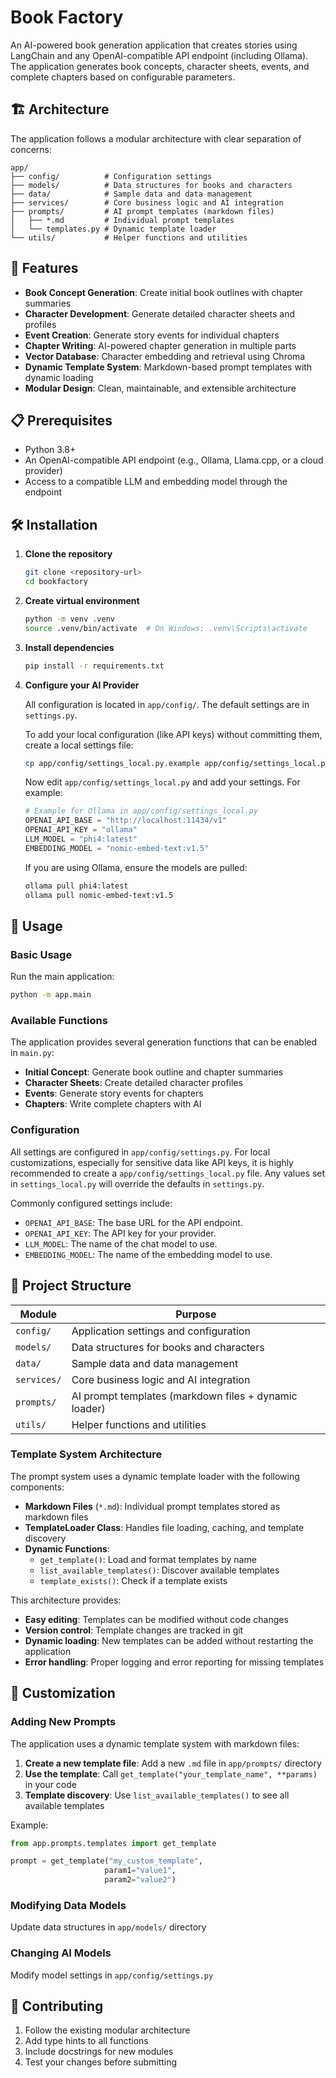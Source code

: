 # Book Factory

An AI-powered book generation application that creates stories using LangChain and any OpenAI-compatible API endpoint (including Ollama). The application generates book concepts, character sheets, events, and complete chapters based on configurable parameters.

## 🏗️ Architecture

The application follows a modular architecture with clear separation of concerns:

```
app/
├── config/          # Configuration settings
├── models/          # Data structures for books and characters
├── data/            # Sample data and data management
├── services/        # Core business logic and AI integration
├── prompts/         # AI prompt templates (markdown files)
│   ├── *.md         # Individual prompt templates
│   └── templates.py # Dynamic template loader
└── utils/           # Helper functions and utilities
```

## 🚀 Features

- **Book Concept Generation**: Create initial book outlines with chapter summaries
- **Character Development**: Generate detailed character sheets and profiles
- **Event Creation**: Generate story events for individual chapters
- **Chapter Writing**: AI-powered chapter generation in multiple parts
- **Vector Database**: Character embedding and retrieval using Chroma
- **Dynamic Template System**: Markdown-based prompt templates with dynamic loading
- **Modular Design**: Clean, maintainable, and extensible architecture

## 📋 Prerequisites

- Python 3.8+
- An OpenAI-compatible API endpoint (e.g., Ollama, Llama.cpp, or a cloud provider)
- Access to a compatible LLM and embedding model through the endpoint

## 🛠️ Installation

1. **Clone the repository**
   ```bash
   git clone <repository-url>
   cd bookfactory
   ```

2. **Create virtual environment**
   ```bash
   python -m venv .venv
   source .venv/bin/activate  # On Windows: .venv\Scripts\activate
   ```

3. **Install dependencies**
   ```bash
   pip install -r requirements.txt
   ```

4. **Configure your AI Provider**

   All configuration is located in `app/config/`. The default settings are in `settings.py`.

   To add your local configuration (like API keys) without committing them, create a local settings file:
   ```bash
   cp app/config/settings_local.py.example app/config/settings_local.py
   ```
   Now edit `app/config/settings_local.py` and add your settings. For example:
   ```python
   # Example for Ollama in app/config/settings_local.py
   OPENAI_API_BASE = "http://localhost:11434/v1"
   OPENAI_API_KEY = "ollama"
   LLM_MODEL = "phi4:latest"
   EMBEDDING_MODEL = "nomic-embed-text:v1.5"
   ```

   If you are using Ollama, ensure the models are pulled:
   ```bash
   ollama pull phi4:latest
   ollama pull nomic-embed-text:v1.5
   ```

## 🎯 Usage

### Basic Usage

Run the main application:
```bash
python -m app.main
```

### Available Functions

The application provides several generation functions that can be enabled in `main.py`:

- **Initial Concept**: Generate book outline and chapter summaries
- **Character Sheets**: Create detailed character profiles
- **Events**: Generate story events for chapters
- **Chapters**: Write complete chapters with AI

### Configuration

All settings are configured in `app/config/settings.py`. For local customizations, especially for sensitive data like API keys, it is highly recommended to create a `app/config/settings_local.py` file. Any values set in `settings_local.py` will override the defaults in `settings.py`.

Commonly configured settings include:

- `OPENAI_API_BASE`: The base URL for the API endpoint.
- `OPENAI_API_KEY`: The API key for your provider.
- `LLM_MODEL`: The name of the chat model to use.
- `EMBEDDING_MODEL`: The name of the embedding model to use.

## 📁 Project Structure

| Module | Purpose |
|--------|---------|
| `config/` | Application settings and configuration |
| `models/` | Data structures for books and characters |
| `data/` | Sample data and data management |
| `services/` | Core business logic and AI integration |
| `prompts/` | AI prompt templates (markdown files + dynamic loader) |
| `utils/` | Helper functions and utilities |

### Template System Architecture

The prompt system uses a dynamic template loader with the following components:

- **Markdown Files** (`*.md`): Individual prompt templates stored as markdown files
- **TemplateLoader Class**: Handles file loading, caching, and template discovery
- **Dynamic Functions**: 
  - `get_template()`: Load and format templates by name
  - `list_available_templates()`: Discover available templates
  - `template_exists()`: Check if a template exists

This architecture provides:
- **Easy editing**: Templates can be modified without code changes
- **Version control**: Template changes are tracked in git
- **Dynamic loading**: New templates can be added without restarting the application
- **Error handling**: Proper logging and error reporting for missing templates

## 🔧 Customization

### Adding New Prompts
The application uses a dynamic template system with markdown files:

1. **Create a new template file**: Add a new `.md` file in `app/prompts/` directory
2. **Use the template**: Call `get_template("your_template_name", **params)` in your code
3. **Template discovery**: Use `list_available_templates()` to see all available templates

Example:
```python
from app.prompts.templates import get_template

prompt = get_template("my_custom_template", 
                     param1="value1", 
                     param2="value2")
```

### Modifying Data Models
Update data structures in `app/models/` directory

### Changing AI Models
Modify model settings in `app/config/settings.py`

## 🤝 Contributing

1. Follow the existing modular architecture
2. Add type hints to all functions
3. Include docstrings for new modules
4. Test your changes before submitting
